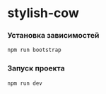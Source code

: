 # stylish-cow

### Установка зависимостей

```bash
npm run bootstrap
```

### Запуск проекта

```bash
npm run dev
```

